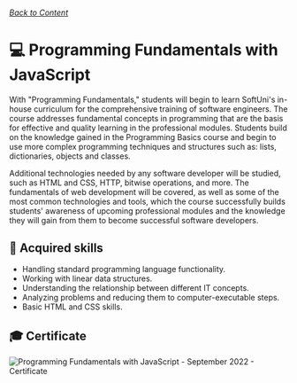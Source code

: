 ###### [Back to Content](/)


# 💻 Programming Fundamentals with JavaScript

With "Programming Fundamentals," students will begin to learn SoftUni's in-house curriculum for the comprehensive training of software engineers. The course addresses fundamental concepts in programming that are the basis for effective and quality learning in the professional modules. Students build on the knowledge gained in the Programming Basics course and begin to use more complex programming techniques and structures such as: lists, dictionaries, objects and classes.

Additional technologies needed by any software developer will be studied, such as HTML and CSS, HTTP, bitwise operations, and more. The fundamentals of web development will be covered, as well as some of the most common technologies and tools, which the course successfully builds students' awareness of upcoming professional modules and the knowledge they will gain from them to become successful software developers.

## 🚀 Acquired skills

- Handling standard programming language functionality.
- Working with linear data structures.
- Understanding the relationship between different IT concepts.
- Analyzing problems and reducing them to computer-executable steps.
- Basic HTML and CSS skills.

## 🎓 Certificate
![Programming Fundamentals with JavaScript - September 2022 - Certificate](https://github.com/yuchormanski/SoftUni/assets/693307/7109d0b3-55e6-4361-bf7f-5dd0dd10edd1)
